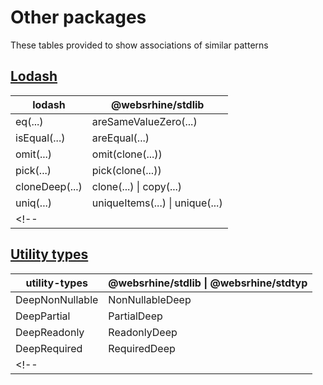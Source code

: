 # Other packages
These tables provided to show associations of similar patterns

## [Lodash](https://www.npmjs.com/package/lodash)
| lodash          | @websrhine/stdlib                      |
| --------------- | -------------------------------------- |
| eq(...)         | areSameValueZero(...)                  |
| isEqual(...)    | areEqual(...)                          |
| omit(...)       | omit(clone(...))                       |
| pick(...)       | pick(clone(...))                       |
| cloneDeep(...)  | clone(...) \| copy(...)                |
| uniq(...)       | uniqueItems(...) \| unique(...)        |
<!-- |                 |                                        | -->

## [Utility types](https://www.npmjs.com/package/utility-types)
| utility-types   | @websrhine/stdlib \| @websrhine/stdtyp |
| --------------- | -------------------------------------- |
| DeepNonNullable | NonNullableDeep                        |
| DeepPartial     | PartialDeep                            |
| DeepReadonly    | ReadonlyDeep                           |
| DeepRequired    | RequiredDeep                           |
<!-- |                 |                                        | -->
